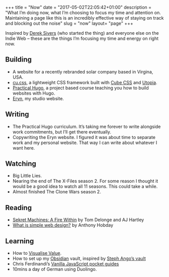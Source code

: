 +++
title = "Now"
date = "2017-05-02T22:05:42+01:00"
description = "What I’m doing now, what I’m choosing to focus my time and attention on. Maintaining a page like this is an incredibly effective way of staying on track and blocking out the noise"
slug = "now"
layout= "page"
+++

Inspired by [Derek Sivers](https://nownownow.com/about) (who started the thing) and everyone else on the Indie Web – these are the things I’m focusing my time and energy on right now.

## Building

- A website for a recently rebranded solar company based in Virgina, USA.
- [cu.css](https://cu.harrycresswell.com), a lightweight CSS framework built with [Cube CSS](https://cube.fyi/) and [Utopia](https://utopia.fyi/).
- [Practical Hugo](https://practicalhugo.com/), a project based course teaching you how to build websites with Hugo. 
- [Eryn](https://studioeryn.com/), my studio website.

## Writing

- The Practical Hugo curriculum. It’s taking me forever to write alongside work commitments, but I’ll get there eventually.
- Copywriting the Eryn website. I figured it was about time to separate work and my personal website. That way I can write about whatever I want here.

## Watching

- Big Little Lies.
- Nearing the end of The X-Files season 2. For some reason I thought it would be a good idea to watch all 11 seasons. This could take a while.
- Almost finished The Clone Wars season 2.

## Reading

- [Sekret Machines: A Fire Within](https://www.goodreads.com/book/show/39798154-a-fire-within) by Tom Delonge and AJ Hartley
- [What is simple web design?](https://anthonyhobday.com/books/simpledesign/) by Anthony Hobday 

## Learning

- How to [Visualise Value](https://visualizevalue.com/).
- How to set up my [Obsidian](https://obsidian.md/) vault, inspired by [Steph Ango’s vault](https://stephango.com/vault)
- Chris Ferdinandi’s [Vanilla JavaScript pocket guides](https://vanillajsguides.com/)
- 10mins a day of German using Duolingo.

